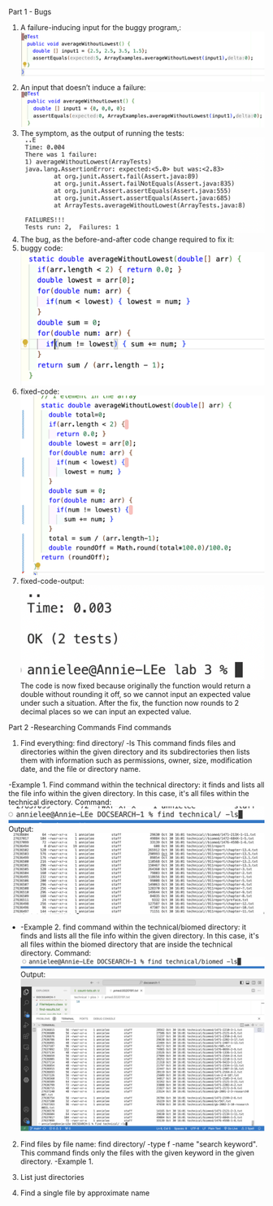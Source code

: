 Part 1 - Bugs
1. A failure-inducing input for the buggy program,:![Image](lab3-1.png)
2. An input that doesn’t induce a failure:![Image](noerror.png)
3. The symptom, as the output of running the tests: ![Image](symptom.png)
4. The bug, as the before-and-after code change required to fix it:
5. buggy code:![Image](buggycode.png)
6. fixed-code:![Image](fixedcode.png)
7. fixed-code-output:![Image](fixedoutput.png)
   The code is now fixed because originally the function would return a double without rounding it off, so we cannot input an expected value under such a situation. After the fix, the function now rounds to 2 decimal places so we can input an expected value.
   
Part 2 -Researching Commands
Find commands
1. Find everything: find  directory/ -ls 
This command finds files and directories within the given directory and its subdirectories then lists them with information such as permissions, owner, size, modification date, and the file or directory name.

-Example 1. Find command within the technical directory: it finds and lists all the file info within the given directory. In this case, it's all files within the technical directory. 
Command:![Image](lstechnical.png)
Output: ![Image](lstechout.png)
- -Example 2. find command within the technical/biomed directory: it finds and lists all the file info within the given directory. In this case, it's all files within the biomed directory that are inside the technical directory.
  Command:![Image](lsbiomed.png)
  Output:![Image](lsbiomedout.png)

 2. Find files by file name: find directory/ -type f -name "search keyword".
    This command finds only the files with the given keyword in the given directory. 
-Example 1.

4.  List just directories
5. Find a single file by approximate name
